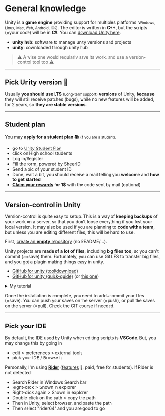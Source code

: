 # General knowledge

Unity is a **game engine** providing support for multiples platforms <small>(Windows, Linux, Mac, Web, Android, iOS)</small>. The editor is written in **C++**, but the scripts (=your code) will be in **C#**. You can [download Unity here](https://store.unity.com/#plans-individual).

* **unity hub**: software to manage unity versions and projects
* **unity**: downloaded through unity hub

> ⚠️ A wise one would regularly save its work, and use a version-control tool too ⚠️

<hr class="sl">

## Pick Unity version 🚀

Usually **you should use LTS** <small>(Long-term support)</small> **versions** of Unity, **because** they will still receive patches (bugs), while no new features will be added, for 2 years, so **they are stable versions**.

<hr class="sr">

## Student plan

You may <b>apply for a student plan 📚</b> <small>(if you are a student)</small>.

* go to [Unity Student Plan](https://unity.com/products/unity-student)
* click on High school students
* Log in/Register
* Fill the form, powered by SheerID
* Send a pic of your student ID
* Done, wait a bit, you should receive a mail telling you **welcome** and **how to get started**
* [**Claim your rewards**](https://assetstore.unity.com/browse/student-plan-pack) **for 1$** with the code sent by mail (optional)

<hr class="sl">

## Version-control in Unity

Version-control is quite easy to setup. This is a way of **keeping backups** of your work on a server, so that you don't loose everything if you lost your local version. It may also be used if you are planning to **code with a team**, but unless you are editing different files, this will be hard to use.

First, [create an **empty** repository](https://docs.github.com/en/get-started/quickstart/create-a-repo) (no README/...).

Unity projects are **made of a lot of files**, including **big files too**, so you can't commit (~=save) them. Fortunately, you can use Git LFS to transfer big files, and you got a plugin making things easy in unity.

* [GitHub for unity (tool/download)](https://unity.github.com/)
* [GitHub for unity (quick-guide)](https://github.com/github-for-unity/Unity/blob/master/docs/using/quick-guide.md) (or [this one](https://github.com/github-for-unity/Unity/blob/master/docs/using/how-to-install-and-update.md))

<details class="details-e">
<summary>My tutorial</summary>

* *you may have to install [Git](https://git-scm.com/downloads)* (👀)
* *you may have to install [GitHub LFS](https://git-lfs.github.com/)*
* [download GitHub for unity](https://unity.github.com/)
* you got a ".package"
* open your project, and drag and drop it inside the **project window** (the file explorer, the bottom left panel)
* then click on "import" on the panel that opened
* then you can show the "Git tab" using <kbd>Window > GitHub</kbd>
</details>

Once the installation is complete, you need to add+commit your files (=save). You can push your saves on the server (=push), or pull the saves on the server (=pull). Check the GIT course if needed.

<hr class="sr">

## Pick your IDE

By default, the IDE used by Unity when editing scripts is **VSCode**. But, you may change this by going in

* edit > preferences > external tools
* pick your IDE / Browse it

Personally, I'm using [**Rider**](https://www.jetbrains.com/rider/) ([features](https://www.jetbrains.com/rider/features/) 🚀, paid, free for students). If Rider is not detected

* Search Rider in Windows Search bar
* Right-click > Shown in explorer
* Right-click again > Shown in explorer
* Double-click on the path > copy the path
* Then in Unity, select browser, and paste the path
* Then select "rider64" and you are good to go